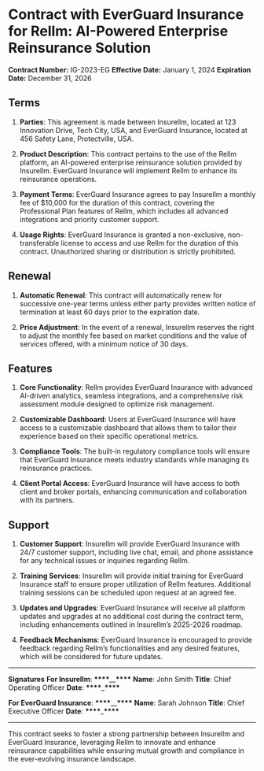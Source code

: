 # Contract with EverGuard Insurance for Rellm: AI-Powered Enterprise Reinsurance Solution

**Contract Number:** IG-2023-EG
**Effective Date:** January 1, 2024
**Expiration Date:** December 31, 2026

## Terms

1. **Parties**: This agreement is made between Insurellm, located at 123 Innovation Drive, Tech City, USA, and EverGuard Insurance, located at 456 Safety Lane, Protectville, USA.

2. **Product Description**: This contract pertains to the use of the Rellm platform, an AI-powered enterprise reinsurance solution provided by Insurellm. EverGuard Insurance will implement Rellm to enhance its reinsurance operations.

3. **Payment Terms**: EverGuard Insurance agrees to pay Insurellm a monthly fee of $10,000 for the duration of this contract, covering the Professional Plan features of Rellm, which includes all advanced integrations and priority customer support.

4. **Usage Rights**: EverGuard Insurance is granted a non-exclusive, non-transferable license to access and use Rellm for the duration of this contract. Unauthorized sharing or distribution is strictly prohibited.

## Renewal

1. **Automatic Renewal**: This contract will automatically renew for successive one-year terms unless either party provides written notice of termination at least 60 days prior to the expiration date.

2. **Price Adjustment**: In the event of a renewal, Insurellm reserves the right to adjust the monthly fee based on market conditions and the value of services offered, with a minimum notice of 30 days.

## Features

1. **Core Functionality**: Rellm provides EverGuard Insurance with advanced AI-driven analytics, seamless integrations, and a comprehensive risk assessment module designed to optimize risk management.

2. **Customizable Dashboard**: Users at EverGuard Insurance will have access to a customizable dashboard that allows them to tailor their experience based on their specific operational metrics.

3. **Compliance Tools**: The built-in regulatory compliance tools will ensure that EverGuard Insurance meets industry standards while managing its reinsurance practices.

4. **Client Portal Access**: EverGuard Insurance will have access to both client and broker portals, enhancing communication and collaboration with its partners.

## Support

1. **Customer Support**: Insurellm will provide EverGuard Insurance with 24/7 customer support, including live chat, email, and phone assistance for any technical issues or inquiries regarding Rellm.

2. **Training Services**: Insurellm will provide initial training for EverGuard Insurance staff to ensure proper utilization of Rellm features. Additional training sessions can be scheduled upon request at an agreed fee.

3. **Updates and Upgrades**: EverGuard Insurance will receive all platform updates and upgrades at no additional cost during the contract term, including enhancements outlined in Insurellm’s 2025-2026 roadmap.

4. **Feedback Mechanisms**: EverGuard Insurance is encouraged to provide feedback regarding Rellm’s functionalities and any desired features, which will be considered for future updates.

---

**Signatures**
**For Insurellm**: ****\*\*\*\*****\_\_****\*\*\*\*****
**Name**: John Smith
**Title**: Chief Operating Officer
**Date**: **\*\*\*\***\_**\*\*\*\***

**For EverGuard Insurance**: ****\*\*\*\*****\_\_****\*\*\*\*****
**Name**: Sarah Johnson
**Title**: Chief Executive Officer
**Date**: **\*\*\*\***\_**\*\*\*\***

---

This contract seeks to foster a strong partnership between Insurellm and EverGuard Insurance, leveraging Rellm to innovate and enhance reinsurance capabilities while ensuring mutual growth and compliance in the ever-evolving insurance landscape.
